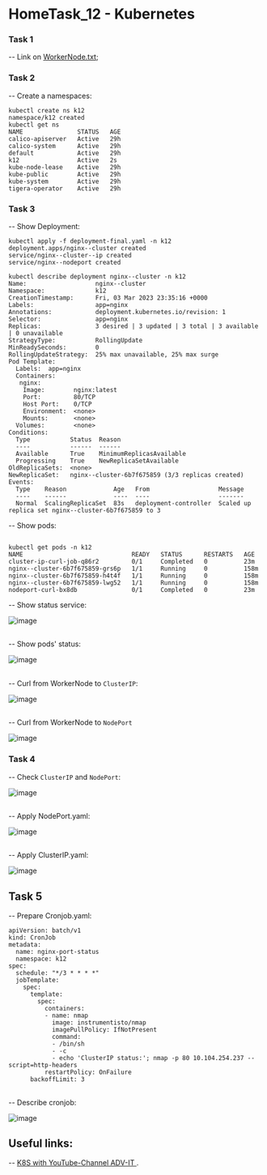 # HomeTask_12 - Kubernetes

### Task 1
-- Link on [WorkerNode.txt][1];


### Task 2
-- Create a namespaces:
```
kubectl create ns k12
namespace/k12 created
kubectl get ns
NAME               STATUS   AGE
calico-apiserver   Active   29h
calico-system      Active   29h
default            Active   29h
k12                Active   2s
kube-node-lease    Active   29h
kube-public        Active   29h
kube-system        Active   29h
tigera-operator    Active   29h

```
### Task 3
-- Show Deployment:
```
kubectl apply -f deployment-final.yaml -n k12
deployment.apps/nginx--cluster created
service/nginx--cluster--ip created
service/nginx--nodeport created

kubectl describe deployment nginx--cluster -n k12
Name:                   nginx--cluster
Namespace:              k12
CreationTimestamp:      Fri, 03 Mar 2023 23:35:16 +0000
Labels:                 app=nginx
Annotations:            deployment.kubernetes.io/revision: 1
Selector:               app=nginx
Replicas:               3 desired | 3 updated | 3 total | 3 available | 0 unavailable
StrategyType:           RollingUpdate
MinReadySeconds:        0
RollingUpdateStrategy:  25% max unavailable, 25% max surge
Pod Template:
  Labels:  app=nginx
  Containers:
   nginx:
    Image:        nginx:latest
    Port:         80/TCP
    Host Port:    0/TCP
    Environment:  <none>
    Mounts:       <none>
  Volumes:        <none>
Conditions:
  Type           Status  Reason
  ----           ------  ------
  Available      True    MinimumReplicasAvailable
  Progressing    True    NewReplicaSetAvailable
OldReplicaSets:  <none>
NewReplicaSet:   nginx--cluster-6b7f675859 (3/3 replicas created)
Events:
  Type    Reason             Age   From                   Message
  ----    ------             ----  ----                   -------
  Normal  ScalingReplicaSet  83s   deployment-controller  Scaled up replica set nginx--cluster-6b7f675859 to 3
```
-- Show pods: 
```

kubectl get pods -n k12
NAME                              READY   STATUS      RESTARTS   AGE
cluster-ip-curl-job-q86r2         0/1     Completed   0          23m
nginx--cluster-6b7f675859-grs6p   1/1     Running     0          158m
nginx--cluster-6b7f675859-h4t4f   1/1     Running     0          158m
nginx--cluster-6b7f675859-lwg52   1/1     Running     0          158m
nodeport-curl-bx8db               0/1     Completed   0          23m

```
-- Show status service:

![image](https://github.com/body21033/DevOps_BC/blob/main/Lab_12/img/nginx--cluster.jpg?raw=true)

##

-- Show pods' status:
 
![image](https://github.com/body21033/DevOps_BC/blob/main/Lab_12/img/pods%20status.jpg?raw=true)

##

-- Curl from WorkerNode to `ClusterIP`:

 ![image](https://github.com/body21033/DevOps_BC/blob/main/Lab_12/img/port%2080.jpg?raw=true)

##
 
-- Curl from WorkerNode to `NodePort`

![image](https://github.com/body21033/DevOps_BC/blob/main/Lab_12/img/port%2030789.jpg?raw=true)

### Task 4

-- Check `ClusterIP` and `NodePort`:
 
![image](https://github.com/body21033/DevOps_BC/blob/main/Lab_12/img/get%20service.jpg?raw=true)

##

-- Apply NodePort.yaml:

![image](https://github.com/body21033/DevOps_BC/blob/main/Lab_12/img/node.jpg?raw=true)

##

-- Apply ClusterIP.yaml:

![image](https://github.com/body21033/DevOps_BC/blob/main/Lab_12/img/cluster.jpg?raw=true)

## Task 5

-- Prepare Cronjob.yaml:
```
apiVersion: batch/v1
kind: CronJob
metadata:
  name: nginx-port-status
  namespace: k12
spec:
  schedule: "*/3 * * * *"
  jobTemplate:
    spec:
      template:
        spec:
          containers:
          - name: nmap
            image: instrumentisto/nmap
            imagePullPolicy: IfNotPresent
            command:
            - /bin/sh
            - -c
            - echo 'ClusterIP status:'; nmap -p 80 10.104.254.237 --script=http-headers
          restartPolicy: OnFailure
      backoffLimit: 3
```

##

-- Describe cronjob:

![image](https://github.com/body21033/DevOps_BC/blob/main/Lab_12/img/cronjob.jpg?raw=true)


## Useful links:
-- [K8S with YouTube-Channel ADV-IT ][2].

[1]: https://github.com/body21033/DevOps_BC/blob/f36155b02ef3ed063f50f35fb5f3468215d8b447/Lab_12/node-info.txt
[2]: https://youtu.be/q_nj340pkQo?list=PLg5SS_4L6LYvN1RqaVesof8KAf-02fJSi
